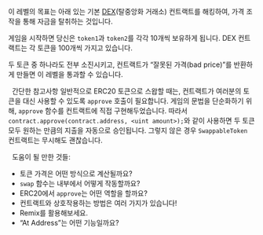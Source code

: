 이 레벨의 목표는 아래 있는 기본 [DEX](https://en.wikipedia.org/wiki/Decentralized_exchange)(탈중앙화 거래소) 컨트랙트를 해킹하여, 가격 조작을 통해 자금을 탈취하는 것입니다. 

게임을 시작하면 당신은 `token1`과 `token2`를 각각 10개씩 보유하게 됩니다. DEX 컨트랙트는 각 토큰을 100개씩 가지고 있습니다. 

두 토큰 중 하나라도 전부 소진시키고, 컨트랙트가 “잘못된 가격(bad price)”를 반환하게 만들면 이 레벨을 통과할 수 있습니다. 

&nbsp;
간단한 참고사항
일반적으로 ERC20 토큰으로 스왑할 때는, 컨트랙트가 여러분의 토큰을 대신 사용할 수 있도록 `approve` 호출이 필요합니다. 게임의 문법을 단순화하기 위해, `approve` 함수를 컨트랙트에 직접 구현해두었습니다. 따라서 `contract.approve(contract.address, <uint amount>);`와 같이  사용하면 두 토큰 모두 원하는 만큼의 지출을 자동으로 승인됩니다. 그렇지 않은 경우 `SwappableToken` 컨트랙트는 무시해도 괜찮습니다. 

&nbsp;
도움이 될 만한 것들:
* 토큰 가격은 어떤 방식으로 계산될까요?
* `swap` 함수는 내부에서 어떻게 작동할까요?
* ERC20에서 `approve`는 어떤 역할을 할까요?
* 컨트랙트와 상호작용하는 방법은 여러 가지가 있습니다!
* Remix를 활용해보세요.
* “At Address”는 어떤 기능일까요?